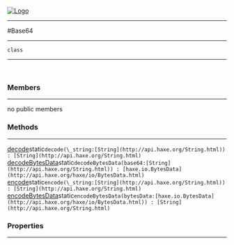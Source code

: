 
[![Logo](../../../images/logo.png)](../../../api/index.html)

---



#Base64



---

`class`
<span class="meta">

</span>


---

&nbsp;
&nbsp;

<h3>Members</h3> <hr/>no public members

<h3>Methods</h3> <hr/><span class="method apipage">
            <a name="decode"><a class="lift" href="#decode">decode</a></a><span class="inline-block static">static</span><code class="signature apipage">decode(\_string:<span>[String](http://api.haxe.org/String.html)</span>) : [String](http://api.haxe.org/String.html)</code><br/><span class="small_desc_flat"></span>
        </span>
    <span class="method apipage">
            <a name="decodeBytesData"><a class="lift" href="#decodeBytesData">decodeBytesData</a></a><span class="inline-block static">static</span><code class="signature apipage">decodeBytesData(base64:<span>[String](http://api.haxe.org/String.html)</span>) : [haxe.io.BytesData](http://api.haxe.org/haxe/io/BytesData.html)</code><br/><span class="small_desc_flat"></span>
        </span>
    <span class="method apipage">
            <a name="encode"><a class="lift" href="#encode">encode</a></a><span class="inline-block static">static</span><code class="signature apipage">encode(\_string:<span>[String](http://api.haxe.org/String.html)</span>) : [String](http://api.haxe.org/String.html)</code><br/><span class="small_desc_flat"></span>
        </span>
    <span class="method apipage">
            <a name="encodeBytesData"><a class="lift" href="#encodeBytesData">encodeBytesData</a></a><span class="inline-block static">static</span><code class="signature apipage">encodeBytesData(bytesData:<span>[haxe.io.BytesData](http://api.haxe.org/haxe/io/BytesData.html)</span>) : [String](http://api.haxe.org/String.html)</code><br/><span class="small_desc_flat"></span>
        </span>
    

<h3>Properties</h3> <hr/>

&nbsp;
&nbsp;
&nbsp;